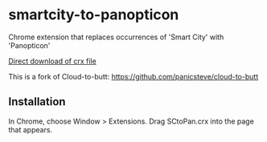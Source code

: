 smartcity-to-panopticon
=============

Chrome extension that replaces occurrences of 'Smart City' with 'Panopticon'

[Direct download of crx file](https://github.com/panicsteve/cloud-to-butt/blob/master/SCtoPan.crx?raw=true)

This is a fork of Cloud-to-butt: https://github.com/panicsteve/cloud-to-butt 


Installation
------------

In Chrome, choose Window > Extensions.  Drag SCtoPan.crx into the page that appears.
